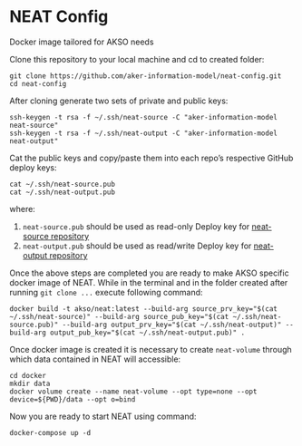 # NEAT Config

Docker image tailored for AKSO needs

Clone this repository to your local machine and cd to created folder:

```
git clone https://github.com/aker-information-model/neat-config.git
cd neat-config
```

After cloning generate two sets of private and public keys:
```
ssh-keygen -t rsa -f ~/.ssh/neat-source -C "aker-information-model neat-source"
ssh-keygen -t rsa -f ~/.ssh/neat-output -C "aker-information-model neat-output"
```

Cat the public keys and copy/paste them into each repo’s respective GitHub deploy keys:
```
cat ~/.ssh/neat-source.pub
cat ~/.ssh/neat-output.pub
```

where:

1. `neat-source.pub` should be used as read-only Deploy key for [neat-source repository](https://github.com/aker-information-model/neat-source)
2. `neat-output.pub` should be used as read/write Deploy key for [neat-output repository](https://github.com/aker-information-model/neat-output)


Once the above steps are completed you are ready to make AKSO specific docker image of NEAT. While in the terminal and in the folder created after running `git clone ...` execute following command:

```
docker build -t akso/neat:latest --build-arg source_prv_key="$(cat ~/.ssh/neat-source)" --build-arg source_pub_key="$(cat ~/.ssh/neat-source.pub)" --build-arg output_prv_key="$(cat ~/.ssh/neat-output)" --build-arg output_pub_key="$(cat ~/.ssh/neat-output.pub)" .
```

Once docker image is created it is necessary to create `neat-volume` through which data contained in NEAT will accessible:

```
cd docker
mkdir data
docker volume create --name neat-volume --opt type=none --opt device=${PWD}/data --opt o=bind
```

Now you are ready to start NEAT using command:

```
docker-compose up -d
```